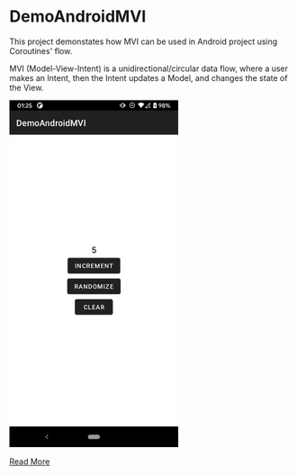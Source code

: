 # DemoAndroidMVI
This project demonstates how MVI can be used in Android project using Coroutines' flow.

MVI (Model-View-Intent) is a unidirectional/circular data flow, where a user makes an Intent, then the Intent updates a Model, and changes the state of the View.

<img src="https://github.com/Saranomy/DemoAndroidMVI/blob/main/screenshot-1612862728530.jpg" width=300 />

[Read More](https://medium.com/@abhiappmobiledeveloper/android-mvi-reactive-architecture-pattern-74e5f1300a87)
